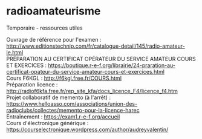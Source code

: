# radioamateurisme
Temporaire - ressources utiles

Ouvrage de référence pour l'examen : http://www.editionstechnip.com/fr/catalogue-detail/145/radio-amateur-le.html <br>
PRÉPARATION AU CERTIFICAT OPÉRATEUR DU SERVICE AMATEUR COURS ET EXERCICES : https://boutique.r-e-f.org/librairie/24-praration-au-certificat-opateur-du-service-amateur-cours-et-exercices.html<br>
Cours F6KGL : http://f6kgl.free.fr/COURS.html<br>
Préparation licence : http://radiof6kfa.free.fr/rep_site_kfa/docs_licence_F4/licence_f4.htm <br>
Projet collaboratif de memento (à l'arrêt) : https://www.helloasso.com/associations/union-des-radioclubs/collectes/memento-pour-la-licence-harec <br>
Entraînement : https://exam1.r-e-f.org/accueil<br>
Cours d'électronique générique : https://courselectronique.wordpress.com/author/audreyvalentin/ <br>
